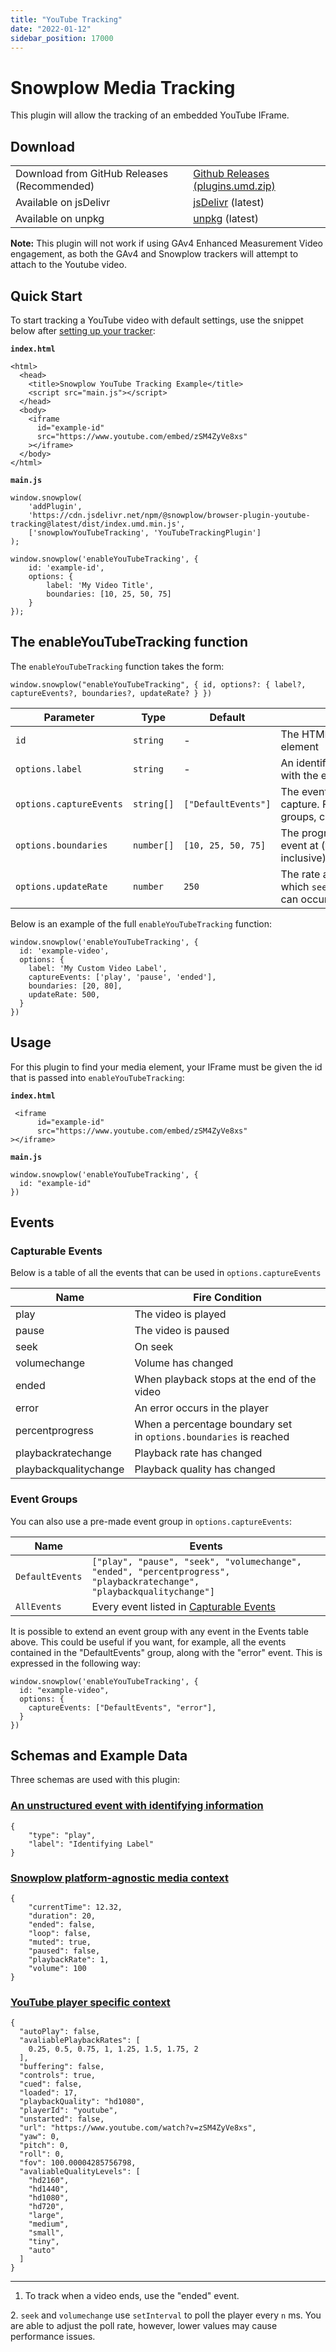 ```yaml
---
title: "YouTube Tracking"
date: "2022-01-12"
sidebar_position: 17000
---
```


# Snowplow Media Tracking

This plugin will allow the tracking of an embedded YouTube IFrame.

## Download

<table><tbody><tr><td>Download from GitHub Releases (Recommended)</td><td><a href="https://github.com/snowplow/snowplow-javascript-tracker/releases">Github Releases (plugins.umd.zip)</a></td></tr><tr><td>Available on jsDelivr</td><td><a href="https://cdn.jsdelivr.net/npm/@snowplow/browser-plugin-youtube-tracking@latest/dist/index.umd.min.js">jsDelivr</a> (latest)</td></tr><tr><td>Available on unpkg</td><td><a href="https://unpkg.com/@snowplow/browser-plugin-youtube-tracking@latest/dist/index.umd.min.js">unpkg</a> (latest)</td></tr></tbody></table>

**Note:** This plugin will not work if using GAv4 Enhanced Measurement Video engagement, as both the GAv4 and Snowplow trackers will attempt to attach to the Youtube video.

## Quick Start

To start tracking a YouTube video with default settings, use the snippet below after [setting up your tracker](/docs/migrated/collecting-data/collecting-from-own-applications/javascript-trackers/javascript-tracker/web-quick-start-guide/):

**`index.html`**

```
<html>
  <head>
    <title>Snowplow YouTube Tracking Example</title>
    <script src="main.js"></script>
  </head>
  <body>
    <iframe
      id="example-id"
      src="https://www.youtube.com/embed/zSM4ZyVe8xs"
    ></iframe>  
  </body>
</html>
```

**`main.js`**

```
window.snowplow(
    'addPlugin',
    'https://cdn.jsdelivr.net/npm/@snowplow/browser-plugin-youtube-tracking@latest/dist/index.umd.min.js',
    ['snowplowYouTubeTracking', 'YouTubeTrackingPlugin']
);

window.snowplow('enableYouTubeTracking', {
    id: 'example-id',
    options: {
        label: 'My Video Title',
        boundaries: [10, 25, 50, 75]
    }
});
```

## The enableYouTubeTracking function

The `enableYouTubeTracking` function takes the form:

```
window.snowplow("enableYouTubeTracking", { id, options?: { label?, captureEvents?, boundaries?, updateRate? } })
```

| Parameter | Type | Default | Description | Required |
| --- | --- | --- | --- | --- |
| `id` | `string` | \- | The HTML id attribute of the media element | Yes |
| `options.label` | `string` | \- | An identifiable custom label sent with the event | No |
| `options.captureEvents` | `string[]` | `["DefaultEvents"]` | The events or Event Group to capture. For a full list of events and groups, check the [section below](#events) | No |
| `options.boundaries` | `number[]` | `[10, 25, 50, 75]` | The progress percentages to fire an event at (valid values 1 - 99 inclusive) [\[1\]](#1) | No |
| `options.updateRate` | `number` | `250` | The rate at which `seek` and `volumechange` events can occur [\[2\]](#2) | No |

Below is an example of the full `enableYouTubeTracking` function:

```
window.snowplow('enableYouTubeTracking', {
  id: 'example-video',
  options: {
    label: 'My Custom Video Label',
    captureEvents: ['play', 'pause', 'ended'],
    boundaries: [20, 80],
    updateRate: 500,
  }
})
```

## Usage

For this plugin to find your media element, your IFrame must be given the id that is passed into `enableYouTubeTracking`:

**`index.html`**

```
 <iframe
      id="example-id"
      src="https://www.youtube.com/embed/zSM4ZyVe8xs"
></iframe>
```

**`main.js`**

```
window.snowplow('enableYouTubeTracking', {
  id: "example-id"
})
```

## Events

### Capturable Events

Below is a table of all the events that can be used in `options.captureEvents`

| Name | Fire Condition |
| --- | --- |
| play | The video is played |
| pause | The video is paused |
| seek | On seek |
| volumechange | Volume has changed |
| ended | When playback stops at the end of the video |
| error | An error occurs in the player |
| percentprogress | When a percentage boundary set in `options.boundaries` is reached |
| playbackratechange | Playback rate has changed |
| playbackqualitychange | Playback quality has changed |

### Event Groups

You can also use a pre-made event group in `options.captureEvents`:

| Name | Events |
| --- | --- |
| `DefaultEvents` | `["play", "pause", "seek", "volumechange", "ended", "percentprogress", "playbackratechange", "playbackqualitychange"]` |
| `AllEvents` | Every event listed in [Capturable Events](#capturable-events) |

It is possible to extend an event group with any event in the Events table above. This could be useful if you want, for example, all the events contained in the "DefaultEvents" group, along with the "error" event. This is expressed in the following way:

```
window.snowplow('enableYouTubeTracking', {
  id: "example-video",
  options: {
    captureEvents: ["DefaultEvents", "error"],
  }
})
```

## Schemas and Example Data

Three schemas are used with this plugin:

### [An unstructured event with identifying information](https://github.com/snowplow/iglu-central/blob/master/schemas/com.snowplowanalytics.snowplow/media_player_event/jsonschema/1-0-0)

```
{
    "type": "play",
    "label": "Identifying Label"
}
```

### [Snowplow platform-agnostic media context](https://github.com/snowplow/iglu-central/blob/master/schemas/com.snowplowanalytics.snowplow/media_player/jsonschema/1-0-0)

```
{
    "currentTime": 12.32,
    "duration": 20,
    "ended": false,
    "loop": false,
    "muted": true,
    "paused": false,
    "playbackRate": 1,
    "volume": 100
}
```

### [YouTube player specific context](https://github.com/snowplow/iglu-central/blob/master/schemas/org.whatwg/media_element/jsonschema/1-0-0)

```
{
  "autoPlay": false,
  "avaliablePlaybackRates": [
    0.25, 0.5, 0.75, 1, 1.25, 1.5, 1.75, 2
  ],
  "buffering": false,
  "controls": true,
  "cued": false,
  "loaded": 17,
  "playbackQuality": "hd1080",
  "playerId": "youtube",
  "unstarted": false,
  "url": "https://www.youtube.com/watch?v=zSM4ZyVe8xs",
  "yaw": 0,
  "pitch": 0,
  "roll": 0,
  "fov": 100.00004285756798,
  "avaliableQualityLevels": [
    "hd2160",
    "hd1440",
    "hd1080",
    "hd720",
    "large",
    "medium",
    "small",
    "tiny",
    "auto"
  ]
}
```

* * *

1. To track when a video ends, use the "ended" event. 

2\. `seek` and `volumechange` use `setInterval` to poll the player every `n` ms. You are able to adjust the poll rate, however, lower values may cause performance issues.

